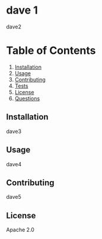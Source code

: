 # dave 1
  
dave2

# Table of Contents
1. [Installation](#installation)
2. [Usage](#usage)
3. [Contributing](#contributing)
4. [Tests](#tests)
5. [License](#license)
6. [Questions](#questions)
  
## Installation

dave3

## Usage

dave4

## Contributing

dave5

## License
Apache 2.0

